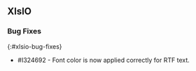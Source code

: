 ## XlsIO

### Bug Fixes
{:#xlsio-bug-fixes}

* \#I324692 - Font color is now applied correctly for RTF text.